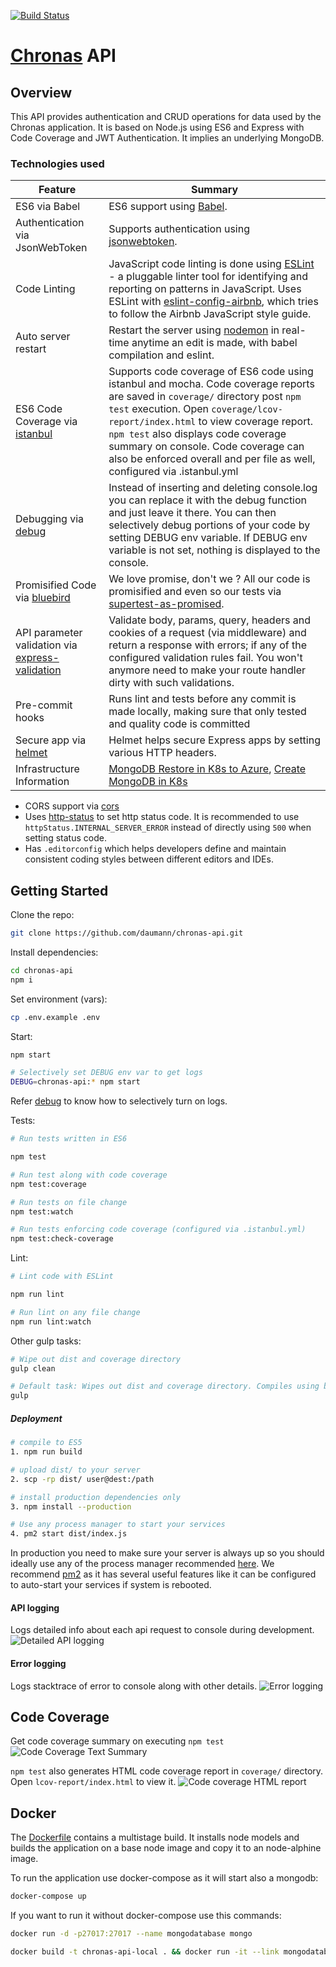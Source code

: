 [![Build Status](https://joausandbox.visualstudio.com/_apis/public/build/definitions/2b7f7236-ef4a-4ee5-9164-a7cb0ad72964/19/badge)](https://joausandbox.visualstudio.com/chronas/_build/index?definitionId=19)



# [Chronas](https://github.com/daumann/chronas) API

## Overview

This API provides authentication and CRUD operations for data used by the Chronas application. 
It is based on Node.js using ES6 and Express with Code Coverage and JWT Authentication. It implies an underlying MongoDB.

### Technologies used

| Feature                                | Summary                                                                                                                                                                                                                                                     |
|----------------------------------------|-------------------------------------------------------------------------------------------------------------------------------------------------------------------------------------------------------------------------------------------------------------|
| ES6 via Babel                  	 	 | ES6 support using [Babel](https://babeljs.io/).  |
| Authentication via JsonWebToken                  	 	 | Supports authentication using [jsonwebtoken](https://www.npmjs.com/package/jsonwebtoken).  |
| Code Linting               			 | JavaScript code linting is done using [ESLint](http://eslint.org) - a pluggable linter tool for identifying and reporting on patterns in JavaScript. Uses ESLint with [eslint-config-airbnb](https://github.com/airbnb/javascript/tree/master/packages/eslint-config-airbnb), which tries to follow the Airbnb JavaScript style guide.                                                                                                |
| Auto server restart                  	 | Restart the server using [nodemon](https://github.com/remy/nodemon) in real-time anytime an edit is made, with babel compilation and eslint.                                                                                                                                                                            |
| ES6 Code Coverage via [istanbul](https://www.npmjs.com/package/istanbul)                  | Supports code coverage of ES6 code using istanbul and mocha. Code coverage reports are saved in `coverage/` directory post `npm test` execution. Open `coverage/lcov-report/index.html` to view coverage report. `npm test` also displays code coverage summary on console. Code coverage can also be enforced overall and per file as well, configured via .istanbul.yml                                                                                                                                                                            |
| Debugging via [debug](https://www.npmjs.com/package/debug)           | Instead of inserting and deleting console.log you can replace it with the debug function and just leave it there. You can then selectively debug portions of your code by setting DEBUG env variable. If DEBUG env variable is not set, nothing is displayed to the console.                       |
| Promisified Code via [bluebird](https://github.com/petkaantonov/bluebird)           | We love promise, don't we ? All our code is promisified and even so our tests via [supertest-as-promised](https://www.npmjs.com/package/supertest-as-promised).                       |
| API parameter validation via [express-validation](https://www.npmjs.com/package/express-validation)           | Validate body, params, query, headers and cookies of a request (via middleware) and return a response with errors; if any of the configured validation rules fail. You won't anymore need to make your route handler dirty with such validations. |
| Pre-commit hooks           | Runs lint and tests before any commit is made locally, making sure that only tested and quality code is committed |
| Secure app via [helmet](https://github.com/helmetjs/helmet)           | Helmet helps secure Express apps by setting various HTTP headers. |
| Infrastructure Information           |  [MongoDB Restore in K8s to Azure](infrastructure/kubernetes/mongo_backup/README.md),  [Create MongoDB in K8s](infrastructure/kubernetes/mongo/README.md) |

- CORS support via [cors](https://github.com/expressjs/cors)
- Uses [http-status](https://www.npmjs.com/package/http-status) to set http status code. It is recommended to use `httpStatus.INTERNAL_SERVER_ERROR` instead of directly using `500` when setting status code.
- Has `.editorconfig` which helps developers define and maintain consistent coding styles between different editors and IDEs.

## Getting Started

Clone the repo:
```sh
git clone https://github.com/daumann/chronas-api.git
```

Install dependencies:
```sh
cd chronas-api
npm i
```

Set environment (vars):
```sh
cp .env.example .env
```

Start:
```sh
npm start

# Selectively set DEBUG env var to get logs
DEBUG=chronas-api:* npm start
```
Refer [debug](https://www.npmjs.com/package/debug) to know how to selectively turn on logs.


Tests:
```sh
# Run tests written in ES6 

npm test

# Run test along with code coverage
npm test:coverage

# Run tests on file change
npm test:watch

# Run tests enforcing code coverage (configured via .istanbul.yml)
npm test:check-coverage
```

Lint:
```sh
# Lint code with ESLint

npm run lint

# Run lint on any file change
npm run lint:watch
```

Other gulp tasks:
```sh
# Wipe out dist and coverage directory
gulp clean

# Default task: Wipes out dist and coverage directory. Compiles using babel.
gulp
```

##### Deployment

```sh
# compile to ES5
1. npm run build

# upload dist/ to your server
2. scp -rp dist/ user@dest:/path

# install production dependencies only
3. npm install --production

# Use any process manager to start your services
4. pm2 start dist/index.js
```

In production you need to make sure your server is always up so you should ideally use any of the process manager recommended [here](http://expressjs.com/en/advanced/pm.html).
We recommend [pm2](http://pm2.keymetrics.io/) as it has several useful features like it can be configured to auto-start your services if system is rebooted.

#### API logging
Logs detailed info about each api request to console during development.
![Detailed API logging](https://cloud.githubusercontent.com/assets/4172932/12563354/f0a4b558-c3cf-11e5-9d8c-66f7ca323eac.JPG)

#### Error logging
Logs stacktrace of error to console along with other details.
![Error logging](https://cloud.githubusercontent.com/assets/4172932/12563361/fb9ef108-c3cf-11e5-9a58-3c5c4936ae3e.JPG)

## Code Coverage
Get code coverage summary on executing `npm test`
![Code Coverage Text Summary](https://cloud.githubusercontent.com/assets/4172932/12827832/a0531e70-cba7-11e5-9b7c-9e7f833d8f9f.JPG)

`npm test` also generates HTML code coverage report in `coverage/` directory. Open `lcov-report/index.html` to view it.
![Code coverage HTML report](https://cloud.githubusercontent.com/assets/4172932/12625331/571a48fe-c559-11e5-8aa0-f9aacfb8c1cb.jpg)

## Docker

The [Dockerfile](Dockerfile) contains a multistage build. It installs node models and builds the application on a base node image and copy it to an node-alphine image.

To run the application use docker-compose as it will start also a mongodb:

```bash
docker-compose up
```



If you want to run it without docker-compose use this commands:

```bash
docker run -d -p27017:27017 --name mongodatabase mongo
```

```bash
docker build -t chronas-api-local . && docker run -it --link mongodatabase:mongodatabase -e MONGO_HOST='MONGO_HOST=mongodb://mongodatabase/chronas-api' --name chrona-api -p 80:80 chronas-api-local
```



